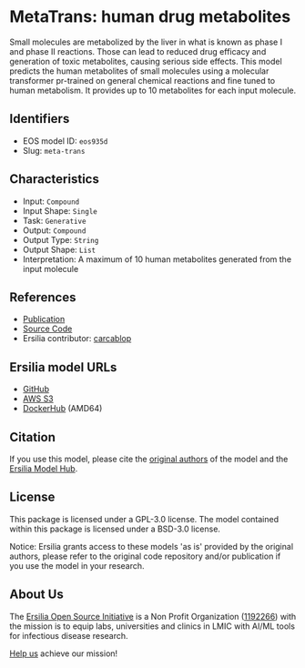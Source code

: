 # MetaTrans: human drug metabolites

Small molecules are metabolized by the liver in what is known as phase I and phase II reactions. Those can lead to reduced drug efficacy and generation of toxic metabolites, causing serious side effects. This model predicts the human metabolites of small molecules using a molecular transformer pr-trained on general chemical reactions and fine tuned to human metabolism. It provides up to 10 metabolites for each input molecule.

## Identifiers

* EOS model ID: `eos935d`
* Slug: `meta-trans`

## Characteristics

* Input: `Compound`
* Input Shape: `Single`
* Task: `Generative`
* Output: `Compound`
* Output Type: `String`
* Output Shape: `List`
* Interpretation: A maximum of 10 human metabolites generated from the input molecule

## References

* [Publication](https://pubs.rsc.org/en/content/articlelanding/2020/sc/d0sc02639e#fn1)
* [Source Code](https://github.com/KavrakiLab/MetaTrans)
* Ersilia contributor: [carcablop](https://github.com/carcablop)

## Ersilia model URLs
* [GitHub](https://github.com/ersilia-os/eos935d)
* [AWS S3](https://ersilia-models-zipped.s3.eu-central-1.amazonaws.com/eos935d.zip)
* [DockerHub](https://hub.docker.com/r/ersiliaos/eos935d) (AMD64)

## Citation

If you use this model, please cite the [original authors](https://pubs.rsc.org/en/content/articlelanding/2020/sc/d0sc02639e#fn1) of the model and the [Ersilia Model Hub](https://github.com/ersilia-os/ersilia/blob/master/CITATION.cff).

## License

This package is licensed under a GPL-3.0 license. The model contained within this package is licensed under a BSD-3.0 license.

Notice: Ersilia grants access to these models 'as is' provided by the original authors, please refer to the original code repository and/or publication if you use the model in your research.

## About Us

The [Ersilia Open Source Initiative](https://ersilia.io) is a Non Profit Organization ([1192266](https://register-of-charities.charitycommission.gov.uk/charity-search/-/charity-details/5170657/full-print)) with the mission is to equip labs, universities and clinics in LMIC with AI/ML tools for infectious disease research.

[Help us](https://www.ersilia.io/donate) achieve our mission!